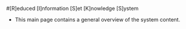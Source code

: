 #[R]educed [I]nformation [S]et [K]nowledge [S]ystem
- This main page contains a general overview of the system content.

